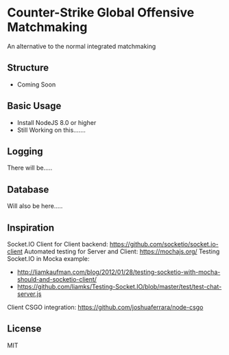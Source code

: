 # Counter-Strike Global Offensive Matchmaking

An alternative to the normal integrated matchmaking

## Structure
- Coming Soon

## Basic Usage
- Install NodeJS 8.0 or higher
- Still Working on this.......

## Logging
There will be.....

## Database
Will also be here.....

## Inspiration
Socket.IO Client for Client backend: https://github.com/socketio/socket.io-client
Automated testing for Server and Client: https://mochajs.org/
Testing Socket.IO in Mocka example:

- http://liamkaufman.com/blog/2012/01/28/testing-socketio-with-mocha-should-and-socketio-client/
- https://github.com/liamks/Testing-Socket.IO/blob/master/test/test-chat-server.js

Client CSGO integration: https://github.com/joshuaferrara/node-csgo

## License

MIT
